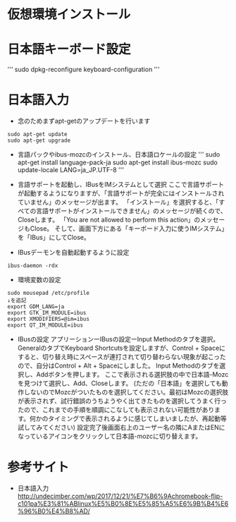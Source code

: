# 仮想環境インストール


# 日本語キーボード設定
'''
sudo dpkg-reconfigure keyboard-configuration
'''

# 日本語入力
 - 念のためまずapt-getのアップデートを行います
```
sudo apt-get update
sudo apt-get upgrade
```

 - 言語パックやibus-mozcのインストール、日本語ロケールの設定
'''
sudo apt-get install language-pack-ja
sudo apt-get install ibus-mozc
sudo update-locale LANG=ja_JP.UTF-8
'''

 - 言語サポートを起動し、IBusをIMシステムとして選択
ここで言語サポートが起動するようになりますが、「言語サポートが完全にはインストールされていません」のメッセージが出ます。
「インストール」を選択すると、「すべての言語サポートがインストールできません」のメッセージが続くので、Closeします。
「You are not allowed to perform this action」のメッセージもClose。
そして、画面下方にある「キーボード入力に使うIMシステム」を「IBus」にしてClose。

 - IBusデーモンを自動起動するように設定
```
ibus-daemon -rdx
```

 - 環境変数の設定
```
sudo mousepad /etc/profile
↓を追記
export GDM_LANG=ja
export GTK_IM_MODULE=ibus
export XMODIFIERS=@im=ibus
export QT_IM_MODULE=ibus
```

 - IBusの設定
アプリーションーIBusの設定ーInput Methodのタブを選択。
GeneralのタブでKeyboard Shortcutsを設定しますが、Control + Spaceにすると、切り替え時にスペースが連打されて切り替わらない現象が起こったので、自分はControl + Alt + Spaceにしました。
Input Methodのタブを選択し、Addボタンを押します。
ここで表示される選択肢の中で日本語-Mozcを見つけて選択し、Add、Closeします。
(ただの「日本語」を選択しても動作しないのでMozcがついたものを選択してください。最初はMozcの選択肢が表示されず、試行錯誤のうちようやく出てきたものを選択してうまく行ったので、これまでの手順を順調にこなしても表示されない可能性があります。何かのタイミングで表示されるように感じてしまいましたが、再起動等試してみてください)
設定完了後画面右上のユーザー名の隣にAまたはENになっているアイコンをクリックして日本語-mozcに切り替えます。

 # 参考サイト
 - 日本語入力
http://undecimber.com/wp/2017/12/21/%E7%B6%9Achromebook-flip-c101pa%E3%81%ABlinux%E5%B0%8E%E5%85%A5%E6%9B%B4%E6%96%B0%E4%B8%AD/